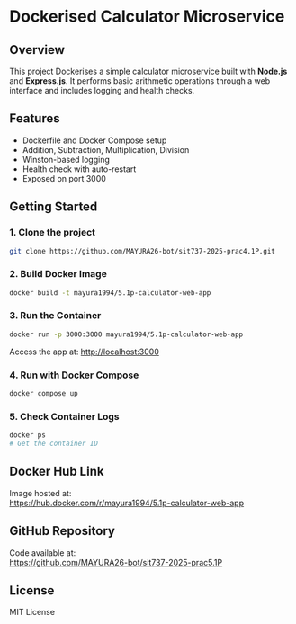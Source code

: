 # Dockerised Calculator Microservice

## Overview
This project Dockerises a simple calculator microservice built with **Node.js** and **Express.js**. It performs basic arithmetic operations through a web interface and includes logging and health checks.

## Features
- Dockerfile and Docker Compose setup
- Addition, Subtraction, Multiplication, Division
- Winston-based logging
- Health check with auto-restart
- Exposed on port 3000

## Getting Started

### 1. Clone the project
```bash
git clone https://github.com/MAYURA26-bot/sit737-2025-prac4.1P.git
```

### 2. Build Docker Image
```bash
docker build -t mayura1994/5.1p-calculator-web-app
```

### 3. Run the Container
```bash
docker run -p 3000:3000 mayura1994/5.1p-calculator-web-app
```
Access the app at: [http://localhost:3000](http://localhost:3000)

### 4. Run with Docker Compose
```bash
docker compose up
```

### 5. Check Container Logs
```bash
docker ps
# Get the container ID
```

## Docker Hub Link
Image hosted at:  
https://hub.docker.com/r/mayura1994/5.1p-calculator-web-app

## GitHub Repository
Code available at:  
https://github.com/MAYURA26-bot/sit737-2025-prac5.1P

## License
MIT License

